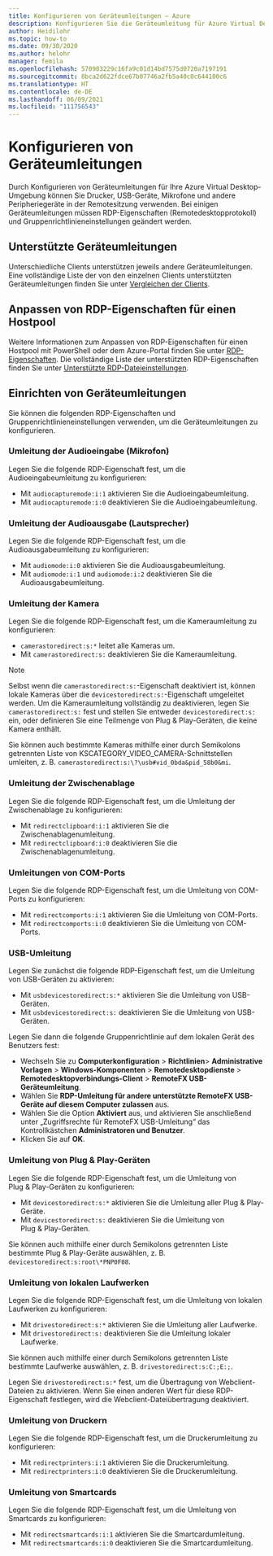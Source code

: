 ```yaml
---
title: Konfigurieren von Geräteumleitungen – Azure
description: Konfigurieren Sie die Geräteumleitung für Azure Virtual Desktop.
author: Heidilohr
ms.topic: how-to
ms.date: 09/30/2020
ms.author: helohr
manager: femila
ms.openlocfilehash: 570983229c16fa9c01d14bd7575d0720a7197191
ms.sourcegitcommit: 8bca2d622fdce67b07746a2fb5a40c0c644100c6
ms.translationtype: HT
ms.contentlocale: de-DE
ms.lasthandoff: 06/09/2021
ms.locfileid: "111756543"
---
```

# <a name="configure-device-redirections"></a>Konfigurieren von Geräteumleitungen

Durch Konfigurieren von Geräteumleitungen für Ihre Azure Virtual Desktop-Umgebung können Sie Drucker, USB-Geräte, Mikrofone und andere Peripheriegeräte in der Remotesitzung verwenden. Bei einigen Geräteumleitungen müssen RDP-Eigenschaften (Remotedesktopprotokoll) und Gruppenrichtlinieneinstellungen geändert werden.

## <a name="supported-device-redirections"></a>Unterstützte Geräteumleitungen

Unterschiedliche Clients unterstützen jeweils andere Geräteumleitungen. Eine vollständige Liste der von den einzelnen Clients unterstützten Geräteumleitungen finden Sie unter [Vergleichen der Clients](/windows-server/remote/remote-desktop-services/clients/remote-desktop-app-compare).

## <a name="customizing-rdp-properties-for-a-host-pool"></a>Anpassen von RDP-Eigenschaften für einen Hostpool

Weitere Informationen zum Anpassen von RDP-Eigenschaften für einen Hostpool mit PowerShell oder dem Azure-Portal finden Sie unter [RDP-Eigenschaften](customize-rdp-properties.md). Die vollständige Liste der unterstützten RDP-Eigenschaften finden Sie unter [Unterstützte RDP-Dateieinstellungen](/windows-server/remote/remote-desktop-services/clients/rdp-files?context=%2fazure%2fvirtual-desktop%2fcontext%2fcontext).

## <a name="setup-device-redirections"></a>Einrichten von Geräteumleitungen

Sie können die folgenden RDP-Eigenschaften und Gruppenrichtlinieneinstellungen verwenden, um die Geräteumleitungen zu konfigurieren.

### <a name="audio-input-microphone-redirection"></a>Umleitung der Audioeingabe (Mikrofon)

Legen Sie die folgende RDP-Eigenschaft fest, um die Audioeingabeumleitung zu konfigurieren:

- Mit `audiocapturemode:i:1` aktivieren Sie die Audioeingabeumleitung.
- Mit `audiocapturemode:i:0` deaktivieren Sie die Audioeingabeumleitung.

### <a name="audio-output-speaker-redirection"></a>Umleitung der Audioausgabe (Lautsprecher)

Legen Sie die folgende RDP-Eigenschaft fest, um die Audioausgabeumleitung zu konfigurieren:

- Mit `audiomode:i:0` aktivieren Sie die Audioausgabeumleitung.
- Mit `audiomode:i:1` und `audiomode:i:2` deaktivieren Sie die Audioausgabeumleitung.

### <a name="camera-redirection"></a>Umleitung der Kamera

Legen Sie die folgende RDP-Eigenschaft fest, um die Kameraumleitung zu konfigurieren:

- `camerastoredirect:s:*` leitet alle Kameras um.
- Mit `camerastoredirect:s:` deaktivieren Sie die Kameraumleitung.

>[!NOTE]
>Selbst wenn die `camerastoredirect:s:`-Eigenschaft deaktiviert ist, können lokale Kameras über die `devicestoredirect:s:`-Eigenschaft umgeleitet werden. Um die Kameraumleitung vollständig zu deaktivieren, legen Sie `camerastoredirect:s:` fest und stellen Sie entweder `devicestoredirect:s:` ein, oder definieren Sie eine Teilmenge von Plug & Play-Geräten, die keine Kamera enthält.

Sie können auch bestimmte Kameras mithilfe einer durch Semikolons getrennten Liste von KSCATEGORY_VIDEO_CAMERA-Schnittstellen umleiten, z. B. `camerastoredirect:s:\?\usb#vid_0bda&pid_58b0&mi`.

### <a name="clipboard-redirection"></a>Umleitung der Zwischenablage

Legen Sie die folgende RDP-Eigenschaft fest, um die Umleitung der Zwischenablage zu konfigurieren:

- Mit `redirectclipboard:i:1` aktivieren Sie die Zwischenablagenumleitung.
- Mit `redirectclipboard:i:0` deaktivieren Sie die Zwischenablagenumleitung.

### <a name="com-port-redirections"></a>Umleitungen von COM-Ports

Legen Sie die folgende RDP-Eigenschaft fest, um die Umleitung von COM-Ports zu konfigurieren:

- Mit `redirectcomports:i:1` aktivieren Sie die Umleitung von COM-Ports.
- Mit `redirectcomports:i:0` deaktivieren Sie die Umleitung von COM-Ports.

### <a name="usb-redirection"></a>USB-Umleitung

Legen Sie zunächst die folgende RDP-Eigenschaft fest, um die Umleitung von USB-Geräten zu aktivieren:

- Mit `usbdevicestoredirect:s:*` aktivieren Sie die Umleitung von USB-Geräten.
- Mit `usbdevicestoredirect:s:` deaktivieren Sie die Umleitung von USB-Geräten.

Legen Sie dann die folgende Gruppenrichtlinie auf dem lokalen Gerät des Benutzers fest:

- Wechseln Sie zu **Computerkonfiguration** > **Richtlinien**> **Administrative Vorlagen** > **Windows-Komponenten** > **Remotedesktopdienste** > **Remotedesktopverbindungs-Client** > **RemoteFX USB-Geräteumleitung**.
- Wählen Sie **RDP-Umleitung für andere unterstützte RemoteFX USB-Geräte auf diesem Computer zulassen** aus.
- Wählen Sie die Option **Aktiviert** aus, und aktivieren Sie anschließend unter „Zugriffsrechte für RemoteFX USB-Umleitung“ das Kontrollkästchen **Administratoren und Benutzer**.
- Klicken Sie auf **OK**.

### <a name="plug-and-play-device-redirection"></a>Umleitung von Plug & Play-Geräten

Legen Sie die folgende RDP-Eigenschaft fest, um die Umleitung von Plug & Play-Geräten zu konfigurieren:

- Mit `devicestoredirect:s:*` aktivieren Sie die Umleitung aller Plug & Play-Geräte.
- Mit `devicestoredirect:s:` deaktivieren Sie die Umleitung von Plug & Play-Geräten.

Sie können auch mithilfe einer durch Semikolons getrennten Liste bestimmte Plug & Play-Geräte auswählen, z. B. `devicestoredirect:s:root\*PNP0F08`.

### <a name="local-drive-redirection"></a>Umleitung von lokalen Laufwerken

Legen Sie die folgende RDP-Eigenschaft fest, um die Umleitung von lokalen Laufwerken zu konfigurieren:

- Mit `drivestoredirect:s:*` aktivieren Sie die Umleitung aller Laufwerke.
- Mit `drivestoredirect:s:` deaktivieren Sie die Umleitung lokaler Laufwerke.

Sie können auch mithilfe einer durch Semikolons getrennten Liste bestimmte Laufwerke auswählen, z. B. `drivestoredirect:s:C:;E:;`.

Legen Sie `drivestoredirect:s:*` fest, um die Übertragung von Webclient-Dateien zu aktivieren. Wenn Sie einen anderen Wert für diese RDP-Eigenschaft festlegen, wird die Webclient-Dateiübertragung deaktiviert.

### <a name="printer-redirection"></a>Umleitung von Druckern

Legen Sie die folgende RDP-Eigenschaft fest, um die Druckerumleitung zu konfigurieren:

- Mit `redirectprinters:i:1` aktivieren Sie die Druckerumleitung.
- Mit `redirectprinters:i:0` deaktivieren Sie die Druckerumleitung.

### <a name="smart-card-redirection"></a>Umleitung von Smartcards

Legen Sie die folgende RDP-Eigenschaft fest, um die Umleitung von Smartcards zu konfigurieren:

- Mit `redirectsmartcards:i:1` aktivieren Sie die Smartcardumleitung.
- Mit `redirectsmartcards:i:0` deaktivieren Sie die Smartcardumleitung.
